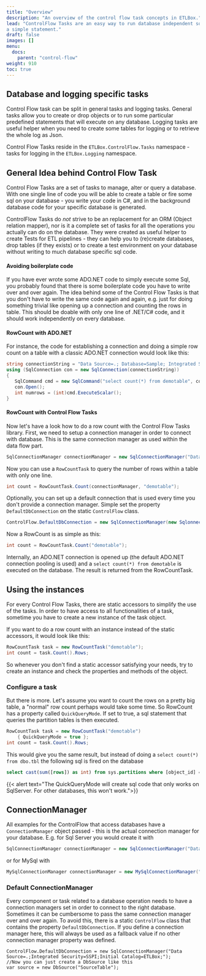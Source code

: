 ```yaml
---
title: "Overview"
description: "An overview of the control flow task concepts in ETLBox."
lead: "ControlFlow Tasks are an easy way to run database independent sql code or to avoid the boilerplate code when you just want to execute
a simple statement."
draft: false
images: []
menu:
  docs:
    parent: "control-flow"
weight: 910
toc: true
---
```



## Database and logging specific tasks

Control Flow task can be split in general tasks and logging tasks. General tasks allow you to create or drop objects 
or to run some particular predefined statements that will execute on any database. Logging tasks are useful helper when you need
to create some tables for logging or to retrieve the whole log as Json. 

Control Flow Tasks reside in the `ETLBox.ControlFlow.Tasks` namespace - tasks for logging in the `ETLBox.Logging` namespace.

## General Idea behind Control Flow Task

Control Flow Tasks are a set of tasks to manage, alter or query a database. With one single line of code you will be able to create 
a table or fire some sql on your database - you write your code in C#, and in the background database code for your specific 
database is generated. 

ControlFlow Tasks do *not* strive to be an replacement for an ORM (Object relation mapper), nor is it a complete set of tasks for all the operations
you actually can do on the database. They were created as useful helper to create Tests for ETL pipelines - they can help you to (re)create 
databases, drop tables (if they exists) or to create a test environment on your database without writing to much database specific sql code. 

#### Avoiding boilerplate code

If you have ever wrote some ADO.NET code to simply execute some Sql, you probably found that there is some boilerplate code 
you have to write over and over again. The idea behind some of the Control Flow Tasks is that you don't have to write the same 
code again and again, e.g. just for doing something trivial like opening up a connection 
and counting the rows in table. This should be doable with only one line of .NET/C# code, and it should work independently on every database.

#### RowCount with ADO.NET

For instance, the code for establishing a connection and doing a simple row count on a table with a classic ADO.NET connection 
would look like this:

```C#
string connectionString = "Data Source=.; Database=Sample; Integrated Security=SSPI";
using (SqlConnection con = new SqlConnection(connectionString))
{
   SqlCommand cmd = new SqlCommand("select count(*) from demotable", con);
   con.Open();
   int numrows = (int)cmd.ExecuteScalar();   
}
```

#### RowCount with Control Flow Tasks

Now let's have a look how to do a row count with the Control Flow Tasks library. 
First, we need to setup a connection manager in order to connect with database.
This is the same connection manager as used within the data flow part. 

```C#
SqlConnectionManager connectionManager = new SqlConnectionManager("Data Source=.; Database=Sample; Integrated Security=SSPI"");
```

Now you can use a `RowCountTask` to query the number of rows within a table with only one line.

```C#
int count = RowCountTask.Count(connectionManager, "demotable");
```

Optionally, you can set up a default connection that is used every time you don't provide a connection manager. 
Simple set the property `DefaultDbConnection` on the static `ControlFlow` class.

```C#
ControlFlow.DefaultDbConnection = new SqlConnectionManager(new SqlonnectionString("Data Source=.; Database=Sample; Integrated Security=SSPI""));
```

Now a RowCount is as simple as this:

```C#
int count = RowCountTask.Count("demotable");
```

Internally, an ADO.NET connection is opened up (the default ADO.NET connection pooling is used) 
and a `select count(*) from demotable` is executed on the database. The result is returned from the RowCountTask. 


## Using the instances

For every Control Flow Tasks, there are static accessors to simplify the use of the tasks. In order to have 
access to all functionalities of a task, sometime you have to create a new instance of the task object.

If you want to do a row count with an instance instead of the static accessors, it would look like this:
```C#
RowCountTask task = new RowCountTask("demotable");
int count = task.Count().Rows;
```

So whenever you don't find a static accessor satisfying your needs, try to create an instance and check the 
properties and methods of the object.

### Configure a task

But there is more. Let's assume you want to count the rows on a pretty big table, a "normal" row count perhaps would take some time. 
So RowCount has a property called `QuickQueryMode`. If set to true, a sql statement that queries the partition tables is then executed. 

```C#
RowCountTask task = new RowCountTask("demotable") 
	{ QuickQueryMode = true };
int count = task.Count().Rows;
```

This would give you the same result, but instead of doing a `select count(*) from dbo.tbl` the following sql is fired on the database
```sql
select cast(sum([rows]) as int) from sys.partitions where [object_id] = object_id(N'dbo.tbl') and index_id in (0,1)
```

{{< alert text="The QuickQueryMode will create sql code that only works on SqlServer. For other databases, this won't work.">}}


## ConnectionManager 

All examples for the ControlFlow that access databases have a `ConnectionManager` object passed - this is the actual connection manager for your database.
E.g. for Sql Server you would create it with 

```C#
SqlConnectionManager connectionManager = new SqlConnectionManager("Data Source=.; Database=Sample; Integrated Security=SSPI");
```

or for MySql with

```C#
MySqlConnectionManager connectionManager = new MySqlConnectionManager("Server=10.37.128.2;Database=ETLBox_DataFlow;User Id=postgres;Password=etlboxpassword;");
```


### Default ConnectionManager

Every component or task related to a database operation needs to have a connection managers set in order
to connect to the right database. Sometimes it can be cumbersome to pass the same connection manager over and over
again. To avoid this, there is a static `ControlFlow` class that contains the property `DefaultDbConnection`.
If you define a connection manager here, this will always be used as a fallback value if no other connection manager property was defined.

```
ControlFlow.DefaultDbConnection = new SqlConnectionManager("Data Source=.;Integrated Security=SSPI;Initial Catalog=ETLBox;");
//Now you can just create a DbSource like this
var source = new DbSource("SourceTable");
```